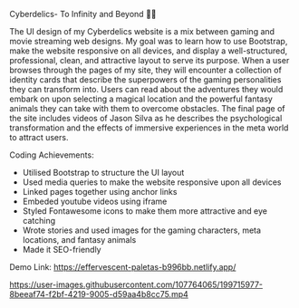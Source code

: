 Cyberdelics- To Infinity and Beyond 🐱‍🏍

The UI design of my Cyberdelics website is a mix between gaming and movie streaming web designs. My goal was to learn how to use Bootstrap, make the website responsive on all devices, and display a well-structured, professional, clean, and attractive layout to serve its purpose. When a user browses through the pages of my site, they will encounter a collection of identity cards that describe the superpowers of the gaming personalities they can transform into. Users can read about the adventures they would embark on upon selecting a magical location and the powerful fantasy animals they can take with them to overcome obstacles. The final page of the site includes videos of Jason Silva as he describes the psychological transformation and the effects of immersive experiences in the meta world to attract users.

Coding Achievements:

- Utilised Bootstrap to structure the UI layout
- Used media queries to make the website responsive upon all devices
- Linked pages together using anchor links
- Embeded youtube videos using iframe
- Styled Fontawesome icons to make them more attractive and eye catching
- Wrote stories and used images for the gaming characters, meta locations, and fantasy animals
- Made it SEO-friendly


Demo Link: https://effervescent-paletas-b996bb.netlify.app/


https://user-images.githubusercontent.com/107764065/199715977-8beeaf74-f2bf-4219-9005-d59aa4b8cc75.mp4

